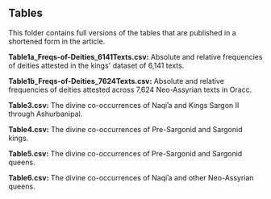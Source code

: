 ## Tables

This folder contains full versions of the tables that are published in a shortened form in the article.

<b>Table1a_Freqs-of-Deities_6141Texts.csv:</b> Absolute and relative frequencies of deities attested in the kings' dataset of 6,141 texts.

<b>Table1b_Freqs-of-Deities_7624Texts.csv:</b> Absolute and relative frequencies of deities attested across 7,624 Neo-Assyrian texts in Oracc.

<b>Table3.csv:</b> The divine co-occurrences of Naqiʾa and Kings Sargon II through Ashurbanipal.

<b>Table4.csv:</b> The divine co-occurrences of Pre-Sargonid and Sargonid kings.

<b>Table5.csv:</b> The divine co-occurrences of Pre-Sargonid and Sargonid queens.

<b>Table6.csv:</b> The divine co-occurrences of Naqiʾa and other Neo-Assyrian queens.

